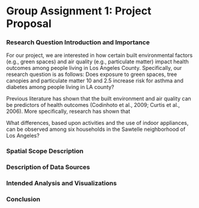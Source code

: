 # Group Assignment 1: Project Proposal 
### Research Question Introduction and Importance
For our project, we are interested in how certain built environmental factors (e.g., green spaces) and air quality (e.g., particulate matter) impact health outcomes among people living in Los Angeles County. Specifically, our research question is as follows: Does exposure to green spaces, tree canopies and particulate matter 10 and 2.5 increase risk for asthma and diabetes among people living in LA county? 

Previous literature has shown that the built environment and air quality can be predictors of health outcomes (Codinhoto et al., 2009; Curtis et al., 2006). More specifically, research has shown that 

 What differences, based upon activities and the use of indoor appliances, can be observed among six households in the Sawtelle neighborhood of Los Angeles?

### Spatial Scope Description 
### Description of Data Sources 
### Intended Analysis and Visualizations 
### Conclusion

